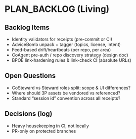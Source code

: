 # PLAN_BACKLOG (Living)

## Backlog Items
- Identity validators for receipts (pre-commit or CI)
- AdviceBomb unpack + tagger (topics, license, intent)
- Feed-based drift/heartbeats (per repo, per area)
- CoAgent pre-auth / repo discovery strategy (design doc)
- BPOE link-hardening rules & link-check CI (absolute URLs)

## Open Questions
- CoSteward vs Steward roles split: scope & UI differences?
- Where should 3P assets be vendored vs referenced?
- Standard “session id” convention across all receipts?

## Decisions (log)
- Heavy housekeeping in CI, not locally
- PR-only on protected branches
